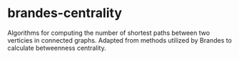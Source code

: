 # brandes-centrality
Algorithms for computing the number of shortest paths between two verticies in connected graphs. Adapted from methods utilized by Brandes to calculate betweenness centrality.
